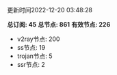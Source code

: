 更新时间2022-12-20 03:48:28

**总订阅: 45**
**总节点: 861**
**有效节点: 226**
- v2ray节点: 200
- ss节点: 19
- trojan节点: 5
- ssr节点: 2
